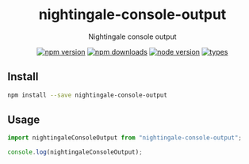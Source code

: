 <h1 align="center">
  nightingale-console-output
</h1>

<p align="center">
  Nightingale console output
</p>

<p align="center">
  <a href="https://npmjs.org/package/nightingale-console-output"><img src="https://img.shields.io/npm/v/nightingale-console-output.svg?style=flat-square" alt="npm version"></a>
  <a href="https://npmjs.org/package/nightingale-console-output"><img src="https://img.shields.io/npm/dw/nightingale-console-output.svg?style=flat-square" alt="npm downloads"></a>
  <a href="https://npmjs.org/package/nightingale-console-output"><img src="https://img.shields.io/node/v/nightingale-console-output.svg?style=flat-square" alt="node version"></a>
  <a href="https://npmjs.org/package/nightingale-console-output"><img src="https://img.shields.io/npm/types/nightingale-console-output.svg?style=flat-square" alt="types"></a>
</p>

## Install

```sh
npm install --save nightingale-console-output
```

## Usage

```js
import nightingaleConsoleOutput from "nightingale-console-output";

console.log(nightingaleConsoleOutput);
```

